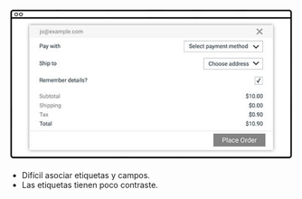 ![Formulario no accesible](media/pooraccess.jpg)

* Difícil asociar etiquetas y campos.
* Las etiquetas tienen poco contraste.